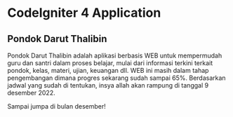 # CodeIgniter 4 Application

## Pondok Darut Thalibin

Pondok Darut Thalibin adalah aplikasi berbasis WEB untuk mempermudah guru dan santri dalam proses belajar, mulai dari  informasi terkini terkait pondok, kelas, materi, ujian, keuangan dll. WEB ini masih dalam tahap pengembangan dimana progres sekarang sudah sampai 65%. Berdasarkan jadwal yang sudah di tentukan, insya allah akan rampung di tanggal 9 desember 2022.

Sampai jumpa di bulan desember!